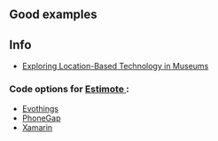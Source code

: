 ## Good examples


## Info
 - [Exploring Location-Based Technology in Museums](http://www.metmuseum.org/blogs/digital-underground/2015/beacons)


### Code options for [Estimote ](http://developer.estimote.com/other-platforms/3rd-party-sdks/#xamarin-ios--android-c):
- [Evothings](http://blog.estimote.com/post/105963606605/how-to-develop-beacon-apps-in-javascript-with)
- [PhoneGap](https://github.com/petermetz/cordova-plugin-ibeacon)
- [Xamarin](https://github.com/xamarin/XamarinComponents/tree/master/XPlat/Estimote)
